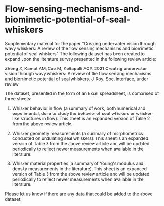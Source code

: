 # Flow-sensing-mechanisms-and-biomimetic-potential-of-seal-whiskers
Supplementary material for the paper "Creating underwater vision through wavy whiskers: A review of the flow sensing mechanisms and biomimetic potential of seal whiskers"
The following dataset has been created to expand upon the literature survey presented in the following review article:

Zheng X, Kamat AM, Cao M, Kottapalli AGP. 2021 Creating underwater vision through wavy whiskers: A review of the flow sensing mechanisms and biomimetic potential of seal whiskers. J. Roy. Soc. Interface, under review

The dataset, presented in the form of an Excel spreadsheet, is comprised of three sheets:

1. Whisker behavior in flow (a summary of work, both numerical and experimental, done to study the behavior of seal whiskers or whisker-like structures in flow). This sheet is an expanded version of Table 2 from the above review article.

2. Whisker geometry measurements (a summary of morphometrics conducted on undulating seal whiskers). This sheet is an expanded version of Table 3 from the above review article and will be updated periodically to reflect newer measurements when available in the literature.

3. Whisker material properties (a summary of Young's modulus and density measurements in the literature). This sheet is an expanded version of Table 3 from the above review article and will be updated periodically to reflect newer measurements when available in the literature.

Please let us know if there are any data that could be added to the above dataset.
